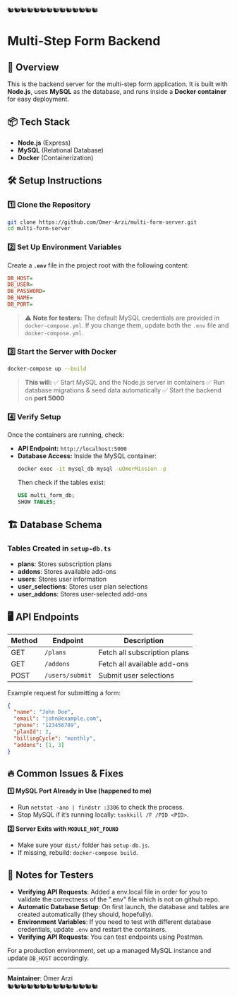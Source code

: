 🐿️🐿️🐿️🐿️🐿️🐿️🐿️🐿️🐿️🐿️🐿️🐿️🐿️🐿️

# Multi-Step Form Backend

## 🚀 Overview

This is the backend server for the multi-step form application. It is built with **Node.js**, uses **MySQL** as the database, and runs inside a **Docker container** for easy deployment.

## 📦 Tech Stack

- **Node.js** (Express)
- **MySQL** (Relational Database)
- **Docker** (Containerization)

## 🛠️ Setup Instructions

### 1️⃣ Clone the Repository

```sh
git clone https://github.com/Omer-Arzi/multi-form-server.git
cd multi-form-server
```

### 2️⃣ Set Up Environment Variables

Create a **`.env`** file in the project root with the following content:

```ini
DB_HOST=
DB_USER=
DB_PASSWORD=
DB_NAME=
DB_PORT=
```

> ⚠️ **Note for testers:** The default MySQL credentials are provided in `docker-compose.yml`. If you change them, update both the `.env` file and `docker-compose.yml`.

### 3️⃣ Start the Server with Docker

```sh
docker-compose up --build
```

> **This will:**
> ✅ Start MySQL and the Node.js server in containers
> ✅ Run database migrations & seed data automatically
> ✅ Start the backend on **port 5000**

### 4️⃣ Verify Setup

Once the containers are running, check:

- **API Endpoint:** `http://localhost:5000`
- **Database Access:** Inside the MySQL container:
  ```sh
  docker exec -it mysql_db mysql -uOmerMission -p
  ```
  Then check if the tables exist:
  ```sql
  USE multi_form_db;
  SHOW TABLES;
  ```

## 🏗️ Database Schema

### **Tables Created in `setup-db.ts`**

- **plans**: Stores subscription plans
- **addons**: Stores available add-ons
- **users**: Stores user information
- **user_selections**: Stores user plan selections
- **user_addons**: Stores user-selected add-ons

## 🖥️ API Endpoints

| Method | Endpoint        | Description                  |
| ------ | --------------- | ---------------------------- |
| GET    | `/plans`        | Fetch all subscription plans |
| GET    | `/addons`       | Fetch all available add-ons  |
| POST   | `/users/submit` | Submit user selections       |

Example request for submitting a form:

```json
{
  "name": "John Doe",
  "email": "john@example.com",
  "phone": "123456789",
  "planId": 2,
  "billingCycle": "monthly",
  "addons": [1, 3]
}
```

## 🔥 Common Issues & Fixes

**1️⃣ MySQL Port Already in Use (happened to me)**

- Run `netstat -ano | findstr :3306` to check the process.
- Stop MySQL if it’s running locally: `taskkill /F /PID <PID>`.

**2️⃣ Server Exits with `MODULE_NOT_FOUND`**

- Make sure your `dist/` folder has `setup-db.js`.
- If missing, rebuild: `docker-compose build`.

## 📝 Notes for Testers

- **Verifying API Requests**: Added a env.local file in order for you to validate the correctness of the ".env" file which is not on github repo.
- **Automatic Database Setup**: On first launch, the database and tables are created automatically (they should, hopefully).
- **Environment Variables**: If you need to test with different database credentials, update `.env` and restart the containers.
- **Verifying API Requests**: You can test endpoints using Postman.

For a production environment, set up a managed MySQL instance and update `DB_HOST` accordingly.

---

**Maintainer**: Omer Arzi  
🐿️🐿️🐿️🐿️🐿️🐿️🐿️🐿️🐿️🐿️🐿️🐿️🐿️🐿️
